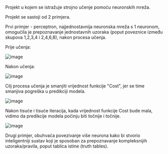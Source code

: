 Projekt u kojem se istražuje strojno učenje pomoću neuronskih mreža.

Projekt se sastoji od 2 primjera. 

Prvi primjer - perceptron, najjednostavnija neuronska mreža s 1 neuronom, omogućila je prepoznavanje jednostavnih uzoraka (poput poveznice između skupova 1,2,3,4 i 2,4,6,8), nakon procesa učenja. 

Prije učenja:

![image](https://github.com/AnteDev00/Machine-Learning/assets/151842550/7072eed7-4d4f-4228-9a1e-24e313827ba8)

Nakon učenja:

![image](https://github.com/AnteDev00/Machine-Learning/assets/151842550/8ce682d9-60f9-4058-8b9b-f4fd6e7a3728)



Cilj procesa učenja je smanjiti vrijednost funkcije "Cost", jer se time smanjiva pogreška u predikciji modela.

![image](https://github.com/AnteDev00/Machine-Learning/assets/151842550/80ac2fc7-cb62-482d-81d2-8ca8d37b5008)

Nakon tisuće i tisuće iteracija, kada vrijednost funkcije Cost bude mala, vidimo da predikcije modela počinju biti točnije i točnije.

![image](https://github.com/AnteDev00/Machine-Learning/assets/151842550/5c9d9a2c-f965-44e7-b26d-8786b7aa0a89)



Drugi primjer, obuhvaća povezivanje više neurona kako bi stvorio inteligentniji sustav koji je sposoban za prepoznavanje kompleksnijih uzoraka/pravila, poput tablica istine (truth tables).

